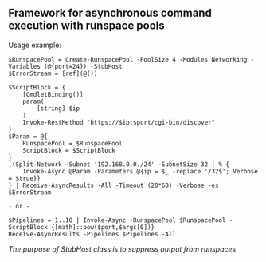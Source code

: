 ## Framework for asynchronous command execution with runspace pools
Usage example:  

```
$RunspacePool = Create-RunspacePool -PoolSize 4 -Modules Networking -Variables (@{port=24}) -StubHost
$ErrorStream = [ref](@())

$ScriptBlock = {
    [CmdletBinding()]
    param(
        [string] $ip
    )
    Invoke-RestMethod "https://$ip:$port/cgi-bin/discover"
}
$Param = @{
    RunspacePool = $RunspacePool
    ScriptBlock = $ScriptBlock    
}
,(Split-Network -Subnet '192.168.0.0./24' -SubnetSize 32 | % {
    Invoke-Async @Param -Parameters @{ip = $_ -replace '/32$'; Verbose = $true}}
} | Receive-AsyncResults -All -Timeout (28*60) -Verbose -es $ErrorStream

- or -

$Pipelines = 1..10 | Invoke-Async -RunspacePool $RunspacePool -ScriptBlock {[math]::pow($port,$args[0])}
Receive-AsyncResults -Pipelines $Pipelines -All
```  
*The purpose of StubHost class is to suppress output from runspaces*